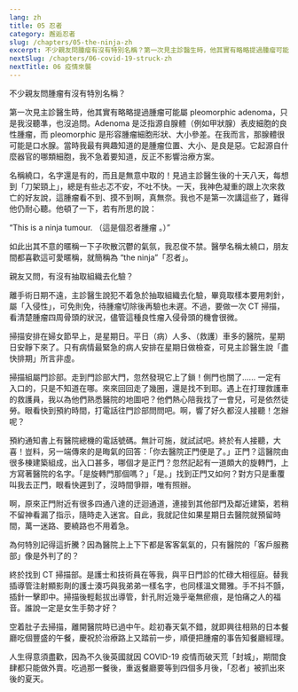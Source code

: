 ```yaml
---
lang: zh
title: 05 忍者	
category: 邂逅忍者
slug: /chapters/05-the-ninja-zh
excerpt: 不少親友問腫瘤有沒有特別名稱？第一次見主診醫生時，他其實有略略提過腫瘤可能屬 pleomorphic adenoma，只是我沒聽凖，也沒追問。
nextSlug: /chapters/06-covid-19-struck-zh
nextTitle: 06 疫情來襲
---
```

<p class="cn">不少親友問腫瘤有沒有特別名稱？

<p class="cn">第一次見主診醫生時，他其實有略略提過腫瘤可能屬 pleomorphic adenoma，只是我沒聽凖，也沒追問。Adenoma 是泛指源自腺體（例如甲狀腺）表皮細胞的良性腫瘤，而 pleomorphic 是形容腫瘤細胞形狀、大小參差。在我而言，那腺體很可能是口水腺。當時我最有興趣知道的是腫瘤位置、大小、是良是惡。它起源自什麼器官的哪類細胞，我不急着要知道，反正不影響治療方案。

<p class="cn">名稱繞口，名字還是有的，而且是無意中取的！見過主診醫生後的十天八天，每想到「刀架頸上」，總是有些忐忑不安，不吐不快。一天，我神色凝重的跟上次來救亡的好友說，這腫瘤看不到、摸不到啊，真無奈。我也不是第一次講這些了，難得他仍耐心聽。他頓了一下，若有所思的說：

<q class="cn">This is a ninja tumour. （這是個忍者腫瘤 。）

<p class="cn">如此出其不意的暱稱一下子吹散沉鬱的氣氛，我忍俊不禁。醫學名稱太繞口，朋友間都喜歡這可愛暱稱，就簡稱為 “the ninja”「忍者」。

<p class="cn">親友又問，有沒有抽取組織去化驗？

<p class="cn">離手術日期不遠，主診醫生說犯不着急於抽取組織去化驗，畢竟取樣本要用刺針，屬「入侵性」，可免則免，待腫瘤切除後再驗也未遲。不過，要做一次 CT 掃描，看清楚腫瘤四周骨頭的狀況，儘管這種良性瘤入侵骨頭的機會很微。

<p class="cn">掃描安排在婦女節早上，是星期日。平日（病）人多、（救護）車多的醫院，星期日安靜下來了。只有病情最緊急的病人安排在星期日做檢查，可見主診醫生說「盡快排期」所言非虛。

<p class="cn">掃描組屬門診部。走到門診部大門，忽然發現它上了鎖！側門也關了...... 一定有入口的，只是不知道在哪。來來回回走了幾圈，還是找不到耶。遇上在打理救護車的救護員，我以為他們熟悉醫院的地圖吧？他們熱心陪我找了一會兒，可是依然徒勞。眼看快到預約時間，打電話往門診部問問吧。啊，響了好久都沒人接聽！怎辦呢？

<p class="cn">預約通知書上有醫院總機的電話號碼。無計可施，就試試吧。終於有人接聽，大喜！豈料，另一端傳來的是晦氣的回答：「你去醫院正門便是了。」正門？這醫院由很多棟建築組成，出入口甚多，哪個才是正門？忽然記起有一道頗大的旋轉門，上方寫著醫院的名字。「是旋轉門那個嗎？」「是。」找到正門又如何？對方只是重覆叫我去正門，眼看快遲到了，沒時間爭辯，唯有照辦。

<p class="cn">啊，原來正門附近有很多四通八達的迂迴通道，連接到其他部門及鄰近建築，若稍不留神看漏了指示，隨時走入迷宮。自此，我就記住如果星期日去醫院就預留時間，萬一迷路、要繞路也不用着急。

<p class="cn">為何特別記得這折騰？因為醫院上上下下都是客客氣氣的，只有醫院的「客戶服務部」像是外判了的？

<p class="cn">終於找到 CT 掃描部。是護士和技術員在等我，與平日門診的忙碌大相徑庭。替我插導管注射顯影劑的護士湊巧與我弟弟一樣名字，也同樣溫文爾雅。手不抖不顫，插針一擊即中。掃描後輕鬆拔出導管，針孔附近幾乎毫無瘀痕，是怕痛之人的福音。誰說一定是女生手勢才好？

<p class="cn">空着肚子去掃描，離開醫院時已過中午。趁初春天氣不錯，就即興往相熟的日本餐廳吃個豐盛的午餐，慶祝於治療路上又踏前一步，順便把腫瘤的事告知餐廳經理。

<p class="cn">人生得意須盡歡，因為不久後英國就因 COVID-19 疫情而破天荒「封城」，期間食肆都只能做外賣。吃過那一餐後，重返餐廳要等到四個多月後，「忍者」被抓出來後的夏天。

